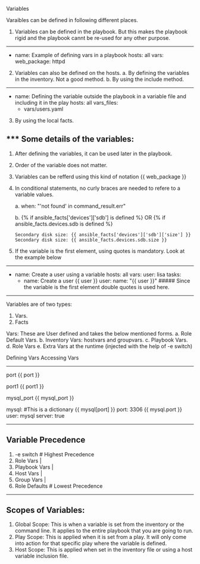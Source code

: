 Variables

   Varaibles can be defined in following different places.

$$$$$$$$$$$$$$$$$$$$$$$$$$$$$$$$$$$$$$$$$$$$$$$$$$$$$$$$$$$$$$$$$$$$$$$$$$$$$$$$$$$$$$$$$$$$$$$$$$$$$$$$

1. Variables can be defined in the playbook. 
   But this makes the playbook rigid and the playbook cannt be re-used for any other purpose.

---
- name: Example of defining vars in a playbook
  hosts: all
  vars:
    web_package: httpd

$$$$$$$$$$$$$$$$$$$$$$$$$$$$$$$$$$$$$$$$$$$$$$$$$$$$$$$$$$$$$$$$$$$$$$$$$$$$$$$$$$$$$$$$$$$$$$$$$$$$$$$$

2. Variables can also be defined on the hosts.
    a. By defining the variables in the inventory. Not a good method.
    b. By using the include method.

---
- name: Defining the variable outside the playbook in a variable file and including it in the play
  hosts: all
  vars_files:
    - vars/users.yaml

$$$$$$$$$$$$$$$$$$$$$$$$$$$$$$$$$$$$$$$$$$$$$$$$$$$$$$$$$$$$$$$$$$$$$$$$$$$$$$$$$$$$$$$$$$$$$$$$$$$$$$$$

3. By using the local facts.

$$$$$$$$$$$$$$$$$$$$$$$$$$$$$$$$$$$$$$$$$$$$$$$$$$$$$$$$$$$$$$$$$$$$$$$$$$$$$$$$$$$$$$$$$$$$$$$$$$$$$$$$

*** Some details of the variables:
------------------------------

1. After defining the variables, it can be used later in the playbook.

2. Order of the variable does not matter.

3. Variables can be refferd using this kind of notation {{ web_package }}

4. In conditional statements, no curly braces are needed to refere to a variable values.

    a. when: "'not found' in command_result.err"

    b. {% if ansible_facts['devices']['sdb'] is defined %}
                        OR
       {% if ansible_facts.devices.sdb is defined %}

       Secondary disk size: {{ ansible_facts['devices']['sdb']['size'] }}
       Secondary disk size: {{ ansible_facts.devices.sdb.size }}

5. If the variable is the first element, using quotes is mandatory. Look at the example below

---
- name: Create a user using a variable
  hosts: all
  vars: 
    user: lisa
  tasks:
    - name: Create a user {{ user }}
      user:
        name: "{{ user }}" ##### Since the variable is the first element double quotes is used here.


**************************************************************************************************************
Variables are of two types:
1. Vars.
2. Facts
    
    
Vars: These are User defined and takes the below mentioned forms.
    a. Role Default Vars.
    b. Inventory Vars: hostvars and groupvars.
    c. Playbook Vars.
    d. Role Vars
    e. Extra Vars at the runtime (injected with the help of -e switch)

Defining Vars                                       Accessing Vars
-------------                                       --------------
port                                                {{ port }}

port1                                               {{ port1 }}

mysql_port                                          {{ mysql_port }}

mysql: #This is a dictionary                        {{ mysql[port] }}
  port: 3306                                        {{ mysql.port }}
  user: mysql
  server: true  

**************************************************************************************************************

Variable Precedence
-------------------

1. -e switch                        # Highest Precedence
2. Role Vars                                 |
3. Playbook Vars                             |
4. Host Vars                                 |
5. Group Vars                                |
6. Role Defaults                    # Lowest Precedence

**************************************************************************************************************

Scopes of Variables:
--------------------

1. Global Scope:  This is when a variable is set from the inventory or the command line. It applies to the entire
                  playbook that you are going to run.
2. Play Scope:    This is applied when it is set from a play. It will only come into action for that specific play
                  where the variable is defined.
3. Host Scope:    This is applied when set in the inventory file or using a host variable inclusion file.






